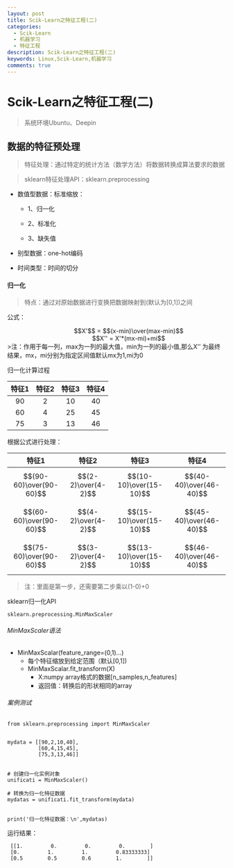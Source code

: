 ```yaml
---
layout: post
title: Scik-Learn之特征工程(二)
categories:
  - Scik-Learn
  - 机器学习
  - 特征工程
description: Scik-Learn之特征工程(二)
keywords: Linux,Scik-Learn,机器学习
comments: true
---
```


# Scik-Learn之特征工程(二)

> 系统环境Ubuntu、Deepin

## 数据的特征预处理

> 特征处理：通过特定的统计方法（数学方法）将数据转换成算法要求的数据

> sklearn特征处理API：sklearn.preprocessing

  * 数值型数据：标准缩放：		
    * 1、归一化             		
    * 2、标准化
    * 3、缺失值			 
  * 别型数据：one-hot编码
  * 时间类型：时间的切分
  
#### 归一化
> 特点：通过对原始数据进行变换把数据映射到(默认为[0,1])之间

公式：
<center>&emsp;&emsp;&emsp;&emsp;$$X'$$ = $$(x-min)\over(max-min)$$</center>
<center>&emsp;&emsp;&emsp;&emsp;$$X'' = X'*(mx-mi)+mi$$</center>
>注：作用于每一列，max为一列的最大值，min为一列的最小值,那么X’’为最终结果，mx，mi分别为指定区间值默认mx为1,mi为0

归一化计算过程

|特征1|特征2|特征3|特征4|
| :--: | :--: | :--: | :--: |
| 90 | 2  | 10 | 40 |
| 60 | 4  | 25 | 45 |
| 75 | 3  | 13 | 46 |

根据公式进行处理：

|特征1|特征2|特征3|特征4|
| :--: | :--: | :--: | :--: |
| $$(90-60)\over(90-60)$$ | $$(2-2)\over(4-2)$$ | $$(10-10)\over(15-10)$$ | $$(40-40)\over(46-40)$$ |
| $$(60-60)\over(90-60)$$ | $$(4-2)\over(4-2)$$ | $$(15-10)\over(15-10)$$ | $$(45-40)\over(46-40)$$ |
| $$(75-60)\over(90-60)$$ | $$(3-2)\over(4-2)$$ | $$(13-10)\over(15-10)$$ | $$(46-40)\over(46-40)$$ |
> 注：里面是第一步，还需要第二步乘以(1-0)+0

sklearn归一化API
```
sklearn.preprocessing.MinMaxScaler
```
###### MinMaxScaler语法
* MinMaxScalar(feature_range=(0,1)...)
  * 每个特征缩放到给定范围（默认[0,1])
  * MinMaxScalar.fit_transform(X)
    * X:numpy array格式的数据[n_samples,n_features]
    * 返回值：转换后的形状相同的array
    
###### 案例测试
```
from sklearn.preprocessing import MinMaxScaler


mydata = [[90,2,10,40],
          [60,4,15,45],
          [75,3,13,46]]


# 创建归一化实例对象
unificati = MinMaxScaler()

# 转换为归一化特征数据
mydatas = unificati.fit_transform(mydata)


print('归一化特征数据：\n',mydatas)
```

运行结果：
```
 [[1.         0.         0.         0.        ]
 [0.         1.         1.         0.83333333]
 [0.5        0.5        0.6        1.        ]]
```












































































